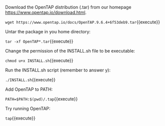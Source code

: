 Download the OpenTAP distribution (.tar) from our homepage https://www.opentap.io/download.html.

`wget https://www.opentap.io/docs/OpenTAP.9.6.4+6f53deb9.tar`{{execute}}


Untar the package in you home directory:

`tar -xf OpenTAP*.tar`{{execute}}


Change the permission of the INSTALL.sh file to be executable: 

`chmod u+x INSTALL.sh`{{execute}}


Run the INSTALL.sh script (remember to answer y):

`./INSTALL.sh`{{execute}}


Add OpenTAP to PATH:

`PATH=$PATH:$(pwd)/.tap`{{execute}}


Try running OpenTAP:

`tap`{{execute}}